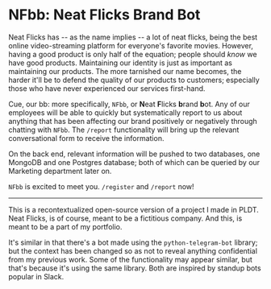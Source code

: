 # NFbb: Neat Flicks Brand Bot

Neat Flicks has -- as the name implies -- a lot of neat flicks, being the best online video-streaming platform for everyone's favorite movies. However, having a good product is only half of the equation; people should *know* we have good products. Maintaining our identity is just as important as maintaining our products. The more tarnished our name becomes, the harder it'll be to defend the quality of our products to customers; especially those who have never experienced our services first-hand.

Cue, our bb: more specifically, `NFbb`, or **N**eat **F**licks **b**rand **b**ot. Any of our employees will be able to quickly but systematically report to us about anything that has been affecting our brand positively or negatively through chatting with `NFbb`. The `/report` functionality will bring up the relevant conversational form to receive the information.

On the back end, relevant information will be pushed to two databases, one MongoDB and one Postgres database; both of which can be queried by our Marketing department later on.

`NFbb` is excited to meet you. `/register` and `/report` now!

---

This is a recontextualized open-source version of a project I made in PLDT. Neat Flicks, is of course, meant to be a fictitious company. And this, is meant to be a part of my portfolio.

It's similar in that there's a bot made using the `python-telegram-bot` library; but the context has been changed so as not to reveal anything confidential from my previous work. Some of the functionality may appear similar, but that's because it's using the same library. Both are inspired by standup bots popular in Slack.
